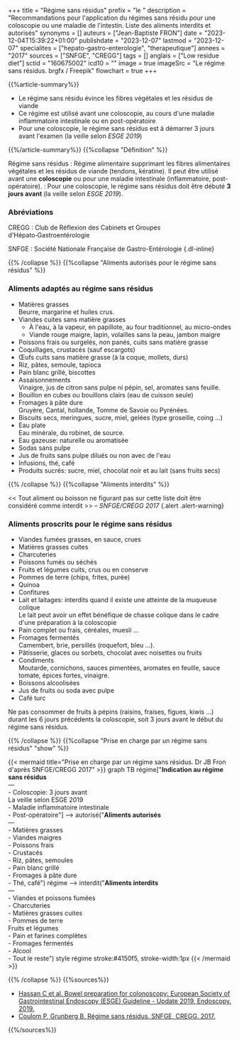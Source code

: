 +++
title = "Régime sans résidus"
prefix = "le "
description = "Recommandations pour l'application du régimes sans résidu pour une coloscopie ou une maladie de l'intestin. Liste des aliments interdits et autorisés"
synonyms = []
auteurs = ["Jean-Baptiste FRON"]
date = "2023-12-04T15:39:22+01:00"
publishdate = "2023-12-07"
lastmod = "2023-12-07"
specialites = ["hepato-gastro-enterologie", "therapeutique"]
annees = "2017"
sources = ["SNFGE", "CREGG"]
tags = []
anglais = ["Low residue diet"]
sctid = "160675002"
icd10 = ""
image = true
imageSrc = "Le régime sans résidus. brgfx / Freepik"
flowchart = true
+++

{{%article-summary%}}

- Le régime sans résidu évince les fibres végétales et les résidus de viande
- Ce régime est utilisé avant une coloscopie, au cours d'une maladie inflammatoire intestinale ou en post-opératoire
- Pour une coloscopie, le régime sans résidus est à démarrer 3 jours avant l'examen (la veille selon *ESGE 2019*)

{{%/article-summary%}}
{{%collapse "Définition" %}}

Régime sans résidus
: Régime alimentaire supprimant les fibres alimentaires végétales et les résidus de viande (tendons, kératine). Il peut être utilisé avant une **coloscopie** ou pour une maladie intestinale (inflammatoire, post-opératoire).
: Pour une coloscopie, le régime sans résidus doit être débuté **3 jours avant** (la veille selon *ESGE 2019*).

### Abréviations

CREGG
: Club de Réflexion des Cabinets et Groupes d'Hépato‑Gastroentérologie

SNFGE
: Société Nationale Française de Gastro-Entérologie
{.dl-inline}

{{% /collapse %}}
{{%collapse "Aliments autorisés pour le régime sans résidus" %}}

### Aliments adaptés au régime sans résidus

- Matières grasses  
  Beurre, margarine et huiles crus.
- Viandes cuites sans matière grasses
  - À l'eau, à la vapeur, en papillote, au four traditionnel, au micro-ondes
  - Viande rouge maigre, lapin, volailles sans la peau, jambon maigre
- Poissons frais ou surgelés, non panés, cuits sans matière grasse
- Coquillages, crustacés (sauf escargots)
- Œufs cuits sans matière grasse (à la coque, mollets, durs)
- Riz, pâtes, semoule, tapioca
- Pain blanc grillé, biscottes
- Assaisonnements  
  Vinaigre, jus de citron sans pulpe ni pépin, sel, aromates sans feuille.
- Bouillon en cubes ou bouillons clairs (eau de cuisson seule)
- Fromages à pâte dure  
  Gruyère, Cantal, hollande, Tomme de Savoie ou Pyrénées.
- Biscuits secs, meringues, sucre, miel, gelées (type groseille, coing ...)
- Eau plate  
  Eau minérale, du robinet, de source.
- Eau gazeuse: naturelle ou aromatisée
- Sodas sans pulpe
- Jus de fruits sans pulpe dilués ou non avec de l'eau
- Infusions, thé, café
- Produits sucrés: sucre, miel, chocolat noir et au lait (sans fruits secs)

{{% /collapse %}}
{{%collapse "Aliments interdits" %}}

<< Tout aliment ou boisson ne figurant pas sur cette liste doit être considéré comme interdit >> – *SNFGE/CREGG 2017*
{.alert .alert-warning}

### Aliments proscrits pour le régime sans résidus

- Viandes fumées grasses, en sauce, crues
- Matières grasses cuites
- Charcuteries
- Poissons fumés ou séchés
- Fruits et légumes cuits, crus ou en conserve
- Pommes de terre (chips, frites, purée)
- Quinoa
- Confitures
- Lait et laitages: interdits quand il existe une atteinte de la muqueuse colique  
  Le lait peut avoir un effet bénéfique de chasse colique dans le cadre d'une préparation à la coloscopie
- Pain complet ou frais, céréales, muesli ...
- Fromages fermentés  
  Camembert, brie, persillés (roquefort, bleu ...).
- Pâtisserie, glaces ou sorbets, chocolat avec noisettes ou fruits
- Condiments  
  Moutarde, cornichons, sauces pimentées, aromates en feuille, sauce tomate, épices fortes, vinaigre.
- Boissons alcoolisées
- Jus de fruits ou soda avec pulpe
- Café turc

Ne pas consommer de fruits à pépins (raisins, fraises, figues, kiwis ...) durant les 6 jours précédents la coloscopie, soit 3 jours avant le début du régime sans résidus.

{{% /collapse %}}
{{%collapse "Prise en charge par un régime sans résidus" "show" %}}

{{< mermaid title="Prise en charge par un régime sans résidus. Dr JB Fron d'après SNFGE/CREGG 2017" >}}
graph TB
  régime["<b>Indication au régime sans résidus</b><br>—<br>- Coloscopie: 3 jours avant<br>La veille selon ESGE 2019<br>- Maladie inflammatoire intestinale<br>- Post-opératoire"] --> autorisé("<b>Aliments autorisés</b><br>—<br>- Matières grasses<br>- Viandes maigres<br>- Poissons frais<br>- Crustacés<br>- Riz, pâtes, semoules<br>- Pain blanc grillé<br>- Fromages à pâte dure<br>- Thé, café")
    régime --> interdit("<b>Aliments interdits</b><br>—<br>- Viandes et poissons fumées<br>- Charcuteries<br>- Matières grasses cuites<br>- Pommes de terre<br> Fruits et légumes<br>- Pain et farines complètes<br>- Fromages fermentés<br>- Alcool<br>- Tout le reste")
  style régime stroke:#4150f5, stroke-width:1px
{{< /mermaid >}}

{{% /collapse %}}
{{%sources%}}

- [Hassan C et al. Bowel preparation for colonoscopy: European Society of Gastrointestinal Endoscopy (ESGE) Guideline - Update 2019. Endoscopy. 2019.](https://www.thieme-connect.de/products/ejournals/html/10.1055/a-0959-0505)
- [Coulom P, Grunberg B. Régime sans résidus. SNFGE, CREGG. 2017.](https://www.snfge.org/sites/www.snfge.org/files/medias/documents/regime_sans_residus_snfge-cregg_2017.pdf)

{{%/sources%}}
